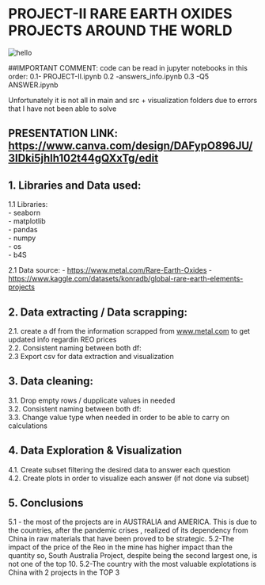 # PROJECT-II RARE EARTH OXIDES PROJECTS AROUND THE WORLD
![hello](https://www.google.com/imgres?imgurl=https%3A%2F%2Fwww.thoughtco.com%2Fthmb%2Fl61nJt1iaT0dxpcYcnTNno_12wE%3D%2F1500x0%2Ffilters%3Ano_upscale()%3Amax_bytes(150000)%3Astrip_icc()%2Frare-earth-metals-conceptual-image-184893255-588524525f9b58bdb355bc2e.jpg&tbnid=xKo3M5LVxEekCM&vet=12ahUKEwj_4dmxyJ2CAxWrrycCHTdtB4YQMygJegQIARBV..i&imgrefurl=https%3A%2F%2Fwww.thoughtco.com%2Frare-earth-elements-list-606660&docid=SD_00MTlj0X2TM&w=1500&h=1061&q=rare%20earth%20metals&ved=2ahUKEwj_4dmxyJ2CAxWrrycCHTdtB4YQMygJegQIARBV)


##IMPORTANT COMMENT: code can be read in jupyter notebooks in this order:
    0.1- PROJECT-II.ipynb
    0.2 -answers_info.ipynb
    0.3 -Q5 ANSWER.ipynb

Unfortunately it is not all in main and src + visualization folders due to errors that I have not been able to solve

## PRESENTATION LINK: https://www.canva.com/design/DAFypO896JU/3IDki5jhlh102t44gQXxTg/edit

## 1. Libraries and Data used:
1.1 Libraries: <br>
    - seaborn <br>
    - matplotlib <br>
    - pandas <br>
    - numpy <br>
    - os <br>
    - b4S <br>
    
2.1 Data source:
    - https://www.metal.com/Rare-Earth-Oxides
    -https://www.kaggle.com/datasets/konradb/global-rare-earth-elements-projects
    

## 2. Data extracting / Data scrapping: 
2.1. create a df from the information scrapped from www.metal.com to get updated info regardin REO prices <br>
2.2. Consistent naming between both df: <br>
2.3 Export csv for data extraction and visualization

## 3. Data cleaning: 
3.1. Drop empty rows / dupplicate values in needed <br>
3.2. Consistent naming between both df: <br>
3.3. Change value type when needed in order to be able to carry on calculations <br>

## 4. Data Exploration & Visualization
4.1. Create subset filtering the desired data to answer each question <br>
4.2. Create plots in order to visualize each answer (if not done via subset) <br>



## 5. Conclusions
5.1 - the most of the projects are in AUSTRALIA and AMERICA. This is due to the countries, after the pandemic crises
    , realized of its dependency from China in raw materials that have been proved to be strategic.
5.2-The impact of the price of the Reo in the mine has higher impact than the quantity so, South Australia Project,
    despite being the second largest one, is not one of the top 10. 
5.2-The country with the most valuable explotations is China with 2 projects in the TOP 3
